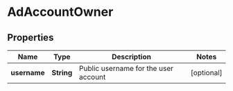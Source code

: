 

# AdAccountOwner


## Properties

Name | Type | Description | Notes
------------ | ------------- | ------------- | -------------
**username** | **String** | Public username for the user account |  [optional]



